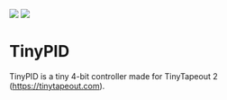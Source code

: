![](../../workflows/gds/badge.svg) ![](../../workflows/docs/badge.svg)

# TinyPID

TinyPID is a tiny 4-bit controller made for TinyTapeout 2 (https://tinytapeout.com).
